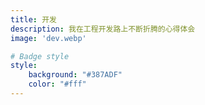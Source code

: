 ```yaml
---
title: 开发
description: 我在工程开发路上不断折腾的心得体会
image: 'dev.webp'

# Badge style
style:
    background: "#387ADF"
    color: "#fff"
---
```

